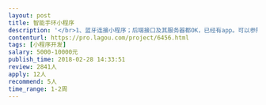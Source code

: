 ```yaml
---                
layout: post       
title: 智能手环小程序           
description: '</br>1、蓝牙连接小程序；后端接口及其服务器都OK，已经有app。可以参照app功能来开发小程序。</br>2、增加送红包和微信支付功能。</br>要求：开发者在深圳、有小程序开发经验，只与个人开发者合作。若有意愿后期可以组建团队。</br>'     
contenturl: https://pro.lagou.com/project/6456.html      
tags: [小程序开发]            
salary: 5000-10000元          
publish_time: 2018-02-28 14:33:51         
review: 2841人                   
apply: 12人                   
recommend: 5人                   
time_range: 1-2周              
---                 
```

